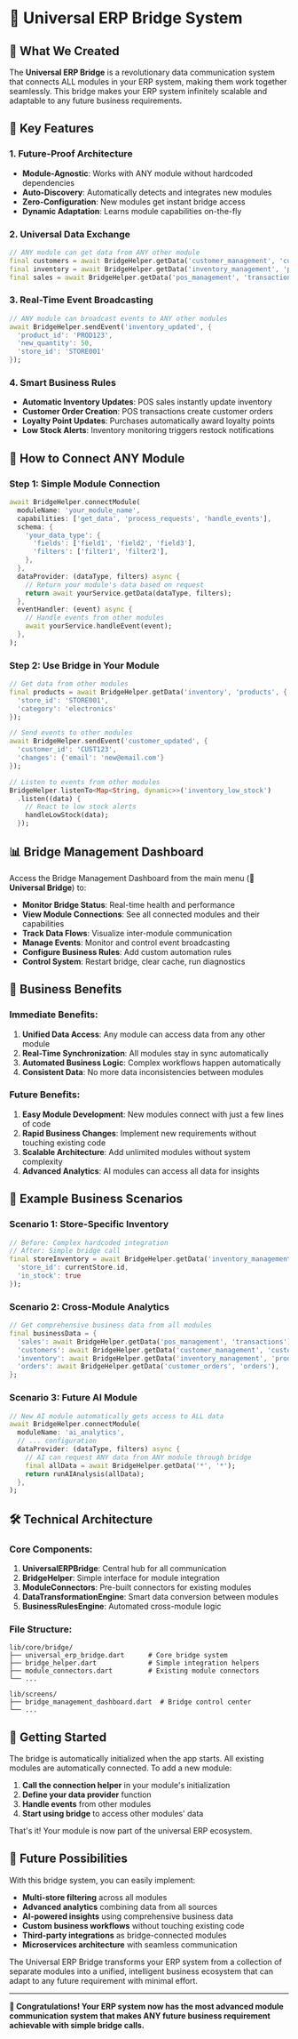 # 🌉 Universal ERP Bridge System

## 🎯 **What We Created**

The **Universal ERP Bridge** is a revolutionary data communication system that connects ALL modules in your ERP system, making them work together seamlessly. This bridge makes your ERP system infinitely scalable and adaptable to any future business requirements.

## 🚀 **Key Features**

### **1. Future-Proof Architecture**
- **Module-Agnostic**: Works with ANY module without hardcoded dependencies
- **Auto-Discovery**: Automatically detects and integrates new modules
- **Zero-Configuration**: New modules get instant bridge access
- **Dynamic Adaptation**: Learns module capabilities on-the-fly

### **2. Universal Data Exchange**
```dart
// ANY module can get data from ANY other module
final customers = await BridgeHelper.getData('customer_management', 'customers');
final inventory = await BridgeHelper.getData('inventory_management', 'products');
final sales = await BridgeHelper.getData('pos_management', 'transactions');
```

### **3. Real-Time Event Broadcasting**
```dart
// ANY module can broadcast events to ANY other modules
await BridgeHelper.sendEvent('inventory_updated', {
  'product_id': 'PROD123',
  'new_quantity': 50,
  'store_id': 'STORE001'
});
```

### **4. Smart Business Rules**
- **Automatic Inventory Updates**: POS sales instantly update inventory
- **Customer Order Creation**: POS transactions create customer orders
- **Loyalty Point Updates**: Purchases automatically award loyalty points
- **Low Stock Alerts**: Inventory monitoring triggers restock notifications

## 🔧 **How to Connect ANY Module**

### **Step 1: Simple Module Connection**
```dart
await BridgeHelper.connectModule(
  moduleName: 'your_module_name',
  capabilities: ['get_data', 'process_requests', 'handle_events'],
  schema: {
    'your_data_type': {
      'fields': ['field1', 'field2', 'field3'],
      'filters': ['filter1', 'filter2'],
    },
  },
  dataProvider: (dataType, filters) async {
    // Return your module's data based on request
    return await yourService.getData(dataType, filters);
  },
  eventHandler: (event) async {
    // Handle events from other modules
    await yourService.handleEvent(event);
  },
);
```

### **Step 2: Use Bridge in Your Module**
```dart
// Get data from other modules
final products = await BridgeHelper.getData('inventory', 'products', {
  'store_id': 'STORE001',
  'category': 'electronics'
});

// Send events to other modules
await BridgeHelper.sendEvent('customer_updated', {
  'customer_id': 'CUST123',
  'changes': {'email': 'new@email.com'}
});

// Listen to events from other modules
BridgeHelper.listenTo<Map<String, dynamic>>('inventory_low_stock')
  .listen((data) {
    // React to low stock alerts
    handleLowStock(data);
  });
```

## 📊 **Bridge Management Dashboard**

Access the Bridge Management Dashboard from the main menu (**🌉 Universal Bridge**) to:

- **Monitor Bridge Status**: Real-time health and performance
- **View Module Connections**: See all connected modules and their capabilities
- **Track Data Flows**: Visualize inter-module communication
- **Manage Events**: Monitor and control event broadcasting
- **Configure Business Rules**: Add custom automation rules
- **Control System**: Restart bridge, clear cache, run diagnostics

## 🎯 **Business Benefits**

### **Immediate Benefits:**
1. **Unified Data Access**: Any module can access data from any other module
2. **Real-Time Synchronization**: All modules stay in sync automatically
3. **Automated Business Logic**: Complex workflows happen automatically
4. **Consistent Data**: No more data inconsistencies between modules

### **Future Benefits:**
1. **Easy Module Development**: New modules connect with just a few lines of code
2. **Rapid Business Changes**: Implement new requirements without touching existing code
3. **Scalable Architecture**: Add unlimited modules without system complexity
4. **Advanced Analytics**: AI modules can access all data for insights

## 🔄 **Example Business Scenarios**

### **Scenario 1: Store-Specific Inventory**
```dart
// Before: Complex hardcoded integration
// After: Simple bridge call
final storeInventory = await BridgeHelper.getData('inventory_management', 'products', {
  'store_id': currentStore.id,
  'in_stock': true
});
```

### **Scenario 2: Cross-Module Analytics**
```dart
// Get comprehensive business data from all modules
final businessData = {
  'sales': await BridgeHelper.getData('pos_management', 'transactions'),
  'customers': await BridgeHelper.getData('customer_management', 'customers'),
  'inventory': await BridgeHelper.getData('inventory_management', 'products'),
  'orders': await BridgeHelper.getData('customer_orders', 'orders'),
};
```

### **Scenario 3: Future AI Module**
```dart
// New AI module automatically gets access to ALL data
await BridgeHelper.connectModule(
  moduleName: 'ai_analytics',
  // ... configuration
  dataProvider: (dataType, filters) async {
    // AI can request ANY data from ANY module through bridge
    final allData = await BridgeHelper.getData('*', '*');
    return runAIAnalysis(allData);
  },
);
```

## 🛠️ **Technical Architecture**

### **Core Components:**
1. **UniversalERPBridge**: Central hub for all communication
2. **BridgeHelper**: Simple interface for module integration
3. **ModuleConnectors**: Pre-built connectors for existing modules
4. **DataTransformationEngine**: Smart data conversion between modules
5. **BusinessRulesEngine**: Automated cross-module logic

### **File Structure:**
```
lib/core/bridge/
├── universal_erp_bridge.dart      # Core bridge system
├── bridge_helper.dart             # Simple integration helpers
├── module_connectors.dart         # Existing module connectors
└── ...

lib/screens/
├── bridge_management_dashboard.dart  # Bridge control center
└── ...
```

## 🚀 **Getting Started**

The bridge is automatically initialized when the app starts. All existing modules are automatically connected. To add a new module:

1. **Call the connection helper** in your module's initialization
2. **Define your data provider** function
3. **Handle events** from other modules
4. **Start using bridge** to access other modules' data

That's it! Your module is now part of the universal ERP ecosystem.

## 🔮 **Future Possibilities**

With this bridge system, you can easily implement:

- **Multi-store filtering** across all modules
- **Advanced analytics** combining data from all sources
- **AI-powered insights** using comprehensive business data
- **Custom business workflows** without touching existing code
- **Third-party integrations** as bridge-connected modules
- **Microservices architecture** with seamless communication

The Universal ERP Bridge transforms your ERP system from a collection of separate modules into a unified, intelligent business ecosystem that can adapt to any future requirement with minimal effort.

---

**🎉 Congratulations! Your ERP system now has the most advanced module communication system that makes ANY future business requirement achievable with simple bridge calls.**
